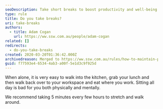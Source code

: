 ```yaml
---
seoDescription: Take short breaks to boost productivity and well-being by stretching and walking around every few hours.
type: rule
title: Do you take breaks?
uri: take-breaks
authors:
  - title: Adam Cogan
    url: https://ww.ssw.com.au/people/adam-cogan
related: []
redirects:
  - do-you-take-breaks
created: 2020-03-20T01:36:42.000Z
archivedreason: Merged to https://ww.ssw.com.au/rules/how-to-maintain-productivity/
guid: f77593e4-6534-4ab3-a00f-5e1d3c9f925d
---
```


When alone, it is very easy to walk into the kitchen, grab your lunch and then walk back over to your workspace and eat where you work. Sitting all day is bad for you both physically and mentally.

<!--endintro-->

We recommend taking 5 minutes every few hours to stretch and walk around.
